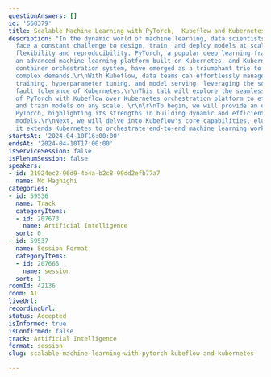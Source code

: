 ```yaml
---
questionAnswers: []
id: '568379'
title: Scalable Machine Learning with PyTorch,  Kubeflow and Kubernetes
description: "In the dynamic world of machine learning, data scientists and engineers
  face a constant challenge to design, train, and deploy models at scale while maintaining
  flexibility and reproducibility. PyTorch, a popular deep learning framework, Kubeflow,
  an advanced machine learning platform built on Kubernetes, and Kubernetes, a leading
  container orchestration system, have emerged as a triumphant trio to tackle these
  complex demands.\r\nWith Kubeflow, data teams can effortlessly manage distributed
  training, hyperparameter tuning, and model serving, leveraging the scalability and
  fault tolerance of Kubernetes.\r\nThis talk will explore the seamless integration
  of PyTorch with Kubeflow over Kubernetes orchestration platform to efficiently design
  and train models on any scale. \r\n\r\nTo begin, we will provide an overview of
  PyTorch, highlighting its strengths in building dynamic and efficient deep learning
  models.\r\nNext, we will delve into Kubeflow's core capabilities, elucidating how
  it extends Kubernetes to orchestrate end-to-end machine learning workflows."
startsAt: '2024-04-10T16:00:00'
endsAt: '2024-04-10T17:00:00'
isServiceSession: false
isPlenumSession: false
speakers:
- id: 21924ec2-96d9-4b4a-b2c8-99dd2efb77a7
  name: Mo Haghighi
categories:
- id: 59536
  name: Track
  categoryItems:
  - id: 207673
    name: Artificial Intelligence
  sort: 0
- id: 59537
  name: Session Format
  categoryItems:
  - id: 207665
    name: session
  sort: 1
roomId: 42136
room: AI
liveUrl: 
recordingUrl: 
status: Accepted
isInformed: true
isConfirmed: false
track: Artificial Intelligence
format: session
slug: scalable-machine-learning-with-pytorch-kubeflow-and-kubernetes

---
```

